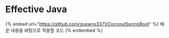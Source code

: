 # Effective Java



{% embed url="https://github.com/guswns3371/CoconutSpringBoot" %}
&#x20;배운 내용을 바탕으로 적용할 코드
{% endembed %}

